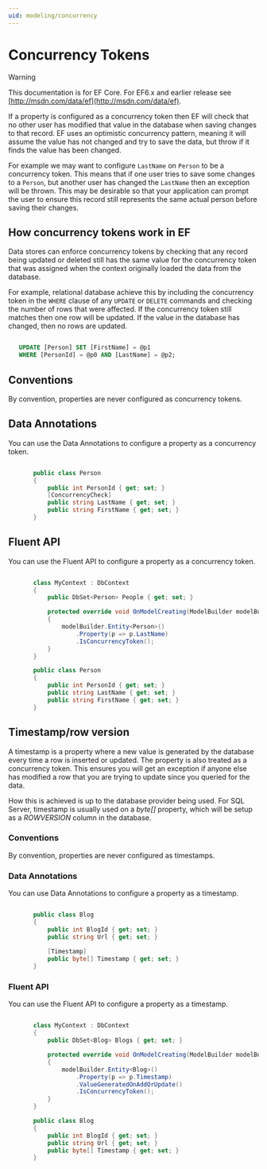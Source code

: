 ```yaml
---
uid: modeling/concurrency
---
```

# Concurrency Tokens

> [!WARNING]
> This documentation is for EF Core. For EF6.x and earlier release see [http://msdn.com/data/ef](http://msdn.com/data/ef).

If a property is configured as a concurrency token then EF will check that no other user has modified that value in the database when saving changes to that record. EF uses an optimistic concurrency pattern, meaning it will assume the value has not changed and try to save the data, but throw if it finds the value has been changed.

For example we may want to configure `LastName` on `Person` to be a concurrency token. This means that if one user tries to save some changes to a `Person`, but another user has changed the `LastName` then an exception will be thrown. This may be desirable so that your application can prompt the user to ensure this record still represents the same actual person before saving their changes.

## How concurrency tokens work in EF

Data stores can enforce concurrency tokens by checking that any record being updated or deleted still has the same value for the concurrency token that was assigned when the context originally loaded the data from the database.

For example, relational database achieve this by including the concurrency token in the `WHERE` clause of any `UPDATE` or `DELETE` commands and checking the number of rows that were affected. If the concurrency token still matches then one row will be updated. If the value in the database has changed, then no rows are updated.

<!-- literal_block"ids  "classes  "xml:space": "preserve", "backrefs  "linenos": false, "dupnames  : "csharp",, highlight_args}, "names": [] -->

````sql

   UPDATE [Person] SET [FirstName] = @p1
   WHERE [PersonId] = @p0 AND [LastName] = @p2;
   ````

## Conventions

By convention, properties are never configured as concurrency tokens.

## Data Annotations

You can use the Data Annotations to configure a property as a concurrency token.

<!-- [!code-csharp[Main](samples/Modeling/DataAnnotations/Samples/Concurrency.cs?highlight=4)] -->

````csharp

       public class Person
       {
           public int PersonId { get; set; }
           [ConcurrencyCheck]
           public string LastName { get; set; }
           public string FirstName { get; set; }
       }

   ````

## Fluent API

You can use the Fluent API to configure a property as a concurrency token.

<!-- [!code-csharp[Main](samples/Modeling/FluentAPI/Samples/Concurrency.cs?highlight=7,8,9)] -->

````csharp

       class MyContext : DbContext
       {
           public DbSet<Person> People { get; set; }

           protected override void OnModelCreating(ModelBuilder modelBuilder)
           {
               modelBuilder.Entity<Person>()
                   .Property(p => p.LastName)
                   .IsConcurrencyToken();
           }
       }

       public class Person
       {
           public int PersonId { get; set; }
           public string LastName { get; set; }
           public string FirstName { get; set; }
       }

   ````

## Timestamp/row version

A timestamp is a property where a new value is generated by the database every time a row is inserted or updated. The property is also treated as a concurrency token. This ensures you will get an exception if anyone else has modified a row that you are trying to update since you queried for the data.

How this is achieved is up to the database provider being used. For SQL Server, timestamp is usually used on a *byte[]* property, which will be setup as a *ROWVERSION* column in the database.

### Conventions

By convention, properties are never configured as timestamps.

### Data Annotations

You can use Data Annotations to configure a property as a timestamp.

<!-- [!code-csharp[Main](samples/Modeling/DataAnnotations/Samples/Timestamp.cs?highlight=6)] -->

````csharp

       public class Blog
       {
           public int BlogId { get; set; }
           public string Url { get; set; }
           
           [Timestamp]
           public byte[] Timestamp { get; set; }
       }

   ````

### Fluent API

You can use the Fluent API to configure a property as a timestamp.

<!-- [!code-csharp[Main](samples/Modeling/FluentAPI/Samples/Timestamp.cs?highlight=7,8,9,10)] -->

````csharp

       class MyContext : DbContext
       {
           public DbSet<Blog> Blogs { get; set; }

           protected override void OnModelCreating(ModelBuilder modelBuilder)
           {
               modelBuilder.Entity<Blog>()
                   .Property(p => p.Timestamp)
                   .ValueGeneratedOnAddOrUpdate()
                   .IsConcurrencyToken();
           }
       }

       public class Blog
       {
           public int BlogId { get; set; }
           public string Url { get; set; }
           public byte[] Timestamp { get; set; }
       }

   ````
